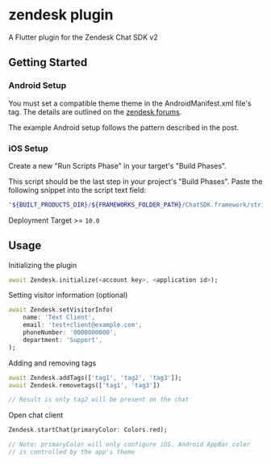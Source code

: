 # zendesk plugin

A Flutter plugin for the Zendesk Chat SDK v2

## Getting Started

### Android Setup

You must set a compatible theme theme in the AndroidManifest.xml file's <application> tag. The details are outlined on the [zendesk forums](https://develop.zendesk.com/hc/en-us/community/posts/360043932734/comments/360011819933).

The example Android setup follows the pattern described in the post.

### iOS Setup

Create a new "Run Scripts Phase" in your target's "Build Phases".

This script should be the last step in your project's "Build Phases". Paste the following snippet into the script text field:

```bash
"${BUILT_PRODUCTS_DIR}/${FRAMEWORKS_FOLDER_PATH}/ChatSDK.framework/strip-frameworks.sh"
```

Deployment Target >= `10.0`

## Usage

Initializing the plugin

```dart
await Zendesk.initialize(<account key>, <application id>);
```

Setting visitor information (optional)

```dart
await Zendesk.setVisitorInfo(
    name: 'Text Client',
    email: 'test+client@example.com',
    phoneNumber: '0000000000',
    department: 'Support',
);
```

Adding and removing tags

```dart
await Zendesk.addTags(['tag1', 'tag2', 'tag3']);
await Zendesk.removetags(['tag1', 'tag3'])

// Result is only tag2 will be present on the chat
```

Open chat client

```dart
Zendesk.startChat(primaryColor: Colors.red);

// Note: primaryColor will only configure iOS. Android AppBar color
// is controlled by the app's theme
```
